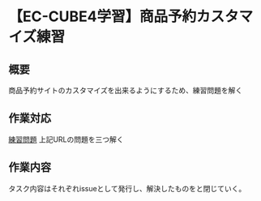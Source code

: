 # 【EC-CUBE4学習】商品予約カスタマイズ練習

## 概要
商品予約サイトのカスタマイズを出来るようにするため、練習問題を解く

## 作業対応
[練習問題](https://qiita.com/morry_48/items/7dea1145d2db8bb7f570)
上記URLの問題を三つ解く

## 作業内容
タスク内容はそれぞれissueとして発行し、解決したものをと閉じていく。